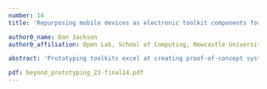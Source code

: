```yaml
---
number: 14
title: 'Repurposing mobile devices as electronic toolkit components for IoT and wearable prototyping'

author0_name: Dan Jackson
author0_affiliation: Open Lab, School of Computing, Newcastle University, UK

abstract: 'Prototyping toolkits excel at creating proof-of-concept systems for novel hardware yet fall short for some elements of HCI research, such as IoT and wearable prototypes, which have specific form-factor or interface constraints. Single board computers are in high demand and are increasingly treated as components, while previous-generation mobile devices become e-waste. Our experiences of HCI research prototypes have persuaded us that there is an argument for allowing mobile devices to be repurposed as electronic toolkit components and that there is scope to extend prototyping toolkits to higher-level concerns, such as user interfaces.'

pdf: beyond_prototyping_23-final14.pdf
---
```

